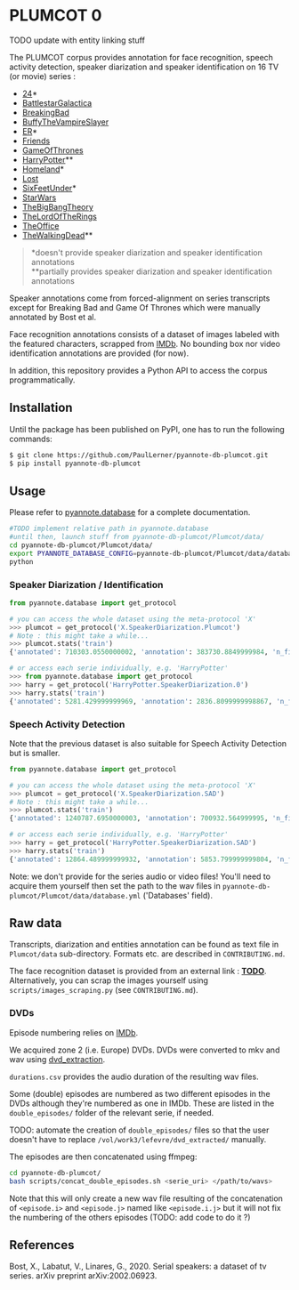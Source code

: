 # PLUMCOT 0

TODO update with entity linking stuff

The PLUMCOT corpus provides annotation for face recognition, speech activity detection, speaker diarization and speaker identification on 16 TV (or movie) series :
- [24](https://www.imdb.com/title/tt0285331/)*
- [BattlestarGalactica](https://www.imdb.com/title/tt0407362/)
- [BreakingBad](https://www.imdb.com/title/tt0903747/)
- [BuffyTheVampireSlayer](https://www.imdb.com/title/tt0118276/)
- [ER](https://www.imdb.com/title/tt0108757/)*
- [Friends](https://www.imdb.com/title/tt0108778/)
- [GameOfThrones](https://www.imdb.com/title/tt0944947/)
- [HarryPotter](https://www.imdb.com/title/tt0241527/)**
- [Homeland](https://www.imdb.com/title/tt1796960/)*
- [Lost](https://www.imdb.com/title/tt0411008/)
- [SixFeetUnder](https://www.imdb.com/title/tt0248654/)*
- [StarWars](https://www.imdb.com/title/tt0076759/)
- [TheBigBangTheory](https://www.imdb.com/title/tt0898266/)
- [TheLordOfTheRings](https://www.imdb.com/title/tt0120737/)
- [TheOffice](https://www.imdb.com/title/tt0386676/)
- [TheWalkingDead](https://www.imdb.com/title/tt1520211/)**


>\*doesn't provide speaker diarization and speaker identification annotations  
\*\*partially provides speaker diarization and speaker identification annotations


Speaker annotations come from forced-alignment on series transcripts except for Breaking Bad and Game Of Thrones which were manually annotated by Bost et al.

Face recognition annotations consists of a dataset of images labeled with the featured characters, scrapped from [IMDb](https://www.imdb.com/). No bounding box nor video identification annotations are provided (for now).

In addition, this repository provides a Python API to access the corpus programmatically.

## Installation

Until the package has been published on PyPI, one has to run the following commands:

```bash
$ git clone https://github.com/PaulLerner/pyannote-db-plumcot.git
$ pip install pyannote-db-plumcot
```

## Usage

Please refer to [pyannote.database](https://github.com/pyannote/pyannote-database#custom-protocols) for a complete documentation.

```bash
#TODO implement relative path in pyannote.database
#until then, launch stuff from pyannote-db-plumcot/Plumcot/data/
cd pyannote-db-plumcot/Plumcot/data/
export PYANNOTE_DATABASE_CONFIG=pyannote-db-plumcot/Plumcot/data/database.yml
python
```

### Speaker Diarization / Identification

```python
from pyannote.database import get_protocol

# you can access the whole dataset using the meta-protocol 'X'
>>> plumcot = get_protocol('X.SpeakerDiarization.Plumcot')
# Note : this might take a while...
>>> plumcot.stats('train')
{'annotated': 710303.0550000002, 'annotation': 383730.8849999984, 'n_files': 681, 'labels': {...}}

# or access each serie individually, e.g. 'HarryPotter'
>>> from pyannote.database import get_protocol
>>> harry = get_protocol('HarryPotter.SpeakerDiarization.0')
>>> harry.stats('train')
{'annotated': 5281.429999999969, 'annotation': 2836.8099999998867, 'n_files': 2, 'labels': {...}}

```

### Speech Activity Detection

Note that the previous dataset is also suitable for Speech Activity Detection but is smaller.

```python
from pyannote.database import get_protocol

# you can access the whole dataset using the meta-protocol 'X'
>>> plumcot = get_protocol('X.SpeakerDiarization.SAD')
# Note : this might take a while...
>>> plumcot.stats('train')
{'annotated': 1240787.6950000003, 'annotation': 700932.564999995, 'n_files': 1096, 'labels': {...}}

# or access each serie individually, e.g. 'HarryPotter'
>>> harry = get_protocol('HarryPotter.SpeakerDiarization.SAD')
>>> harry.stats('train')
{'annotated': 12864.489999999932, 'annotation': 5853.799999999804, 'n_files': 5, 'labels': {...}}
```
Note: we don't provide for the series audio or video files! You'll need to acquire them yourself then set the path to the wav files in `pyannote-db-plumcot/Plumcot/data/database.yml` ('Databases' field).


## Raw data

Transcripts, diarization and entities annotation can be found as text file in `Plumcot/data` sub-directory. Formats etc. are described in `CONTRIBUTING.md`.

The face recognition dataset is provided from an external link : **[TODO](TODO)**. Alternatively, you can scrap the images yourself using `scripts/images_scraping.py` (see `CONTRIBUTING.md`).

### DVDs

Episode numbering relies on [IMDb](https://www.imdb.com/).

We acquired zone 2 (i.e. Europe) DVDs. DVDs were converted to mkv and wav using [dvd_extraction](https://github.com/PaulLerner/dvd_extraction).

`durations.csv` provides the audio duration of the resulting wav files.

Some (double) episodes are numbered as two different episodes in the DVDs although they're numbered as one in IMDb. These are listed in the `double_episodes/` folder of the relevant serie, if needed.

TODO: automate the creation of `double_episodes/` files so that the user doesn't have to replace `/vol/work3/lefevre/dvd_extracted/` manually.

The episodes are then concatenated using ffmpeg:
```bash
cd pyannote-db-plumcot/
bash scripts/concat_double_episodes.sh <serie_uri> </path/to/wavs>
```

Note that this will only create a new wav file resulting of the concatenation of `<episode.i>` and `<episode.j>` named like `<episode.i.j>` but it will not fix the numbering of the others episodes (TODO: add code to do it ?)

## References

Bost, X., Labatut, V., Linares, G., 2020. Serial speakers: a dataset of tv series. arXiv preprint arXiv:2002.06923.
